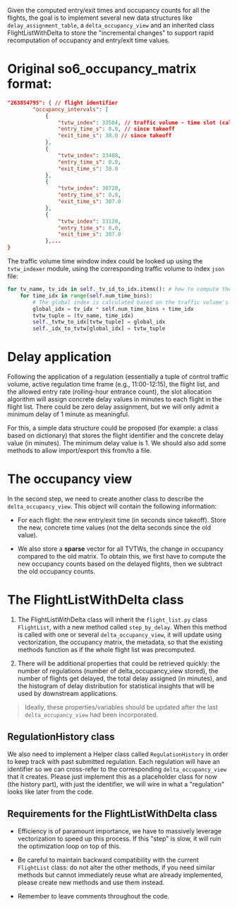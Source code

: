 Given the computed entry/exit times and occupancy counts for all the flights, the goal is to implement several new data structures like `delay_assignment_table`, a `delta_occupancy_view` and an inherited class FlightListWithDelta to store the "incremental changes" to support rapid recomputation of occupancy and entry/exit time values.

# Original so6_occupancy_matrix format:
```json
"263854795": { // flight identifier
        "occupancy_intervals": [
            {
                "tvtw_index": 33504, // traffic volume - time slot (called a cell, or tvtw for traffic volume time window)
                "entry_time_s": 0.0, // since takeoff
                "exit_time_s": 38.0 // since takeoff
            },
            {
                "tvtw_index": 33408,
                "entry_time_s": 0.0,
                "exit_time_s": 38.0
            },
            {
                "tvtw_index": 30720,
                "entry_time_s": 0.0,
                "exit_time_s": 307.0
            },
            {
                "tvtw_index": 33120,
                "entry_time_s": 0.0,
                "exit_time_s": 307.0
            },...
}
```

The traffic volume time window index could be looked up using the `tvtw_indexer` module, using the corresponding traffic volume to index `json` file:

```python
for tv_name, tv_idx in self._tv_id_to_idx.items(): # how to compute the tvtw index from the traffic volume index
    for time_idx in range(self.num_time_bins):
        # The global index is calculated based on the traffic volume's index and the time bin's index.
        global_idx = tv_idx * self.num_time_bins + time_idx
        tvtw_tuple = (tv_name, time_idx)
        self._tvtw_to_idx[tvtw_tuple] = global_idx
        self._idx_to_tvtw[global_idx] = tvtw_tuple
```

# Delay application

Following the application of a regulation (essentially a tuple of control traffic volume, active regulation time frame (e.g., 11:00-12:15), the flight list, and the allowed entry rate (rolling-hour entrance count), the slot allocation algorithm will assign concrete delay values in minutes to each flight in the flight list. There could be zero delay assignment, but we will only admit a minimum delay of 1 minute as meaningful.

For this, a simple data structure could be proposed (for example: a class based on dictionary) that stores the flight identifier and the concrete delay value (in minutes). The minimum delay value is 1. We should also add some methods to allow import/export this from/to a file.

# The occupancy view

In the second step, we need to create another class to describe the `delta_occupancy_view`. This object will contain the following information:

- For each flight: the new entry/exit time (in seconds since takeoff). Store the new, concrete time values (not the delta seconds since the old value).

- We also store a **sparse** vector for all TVTWs, the change in occupancy compared to the old matrix. To obtain this, we first have to compute the new occupancy counts based on the delayed flights, then we subtract the old occupancy counts.

# The FlightListWithDelta class
1. The FlightListWithDelta class will inherit the `flight_list.py` class `FlightList`, with a new method called `step_by_delay`. When this method is called with one or several `delta_occupancy_view`, it will update using vectorization, the occupancy matrix, the metadata, so that the existing methods function as if the whole flight list was precomputed. 

2. There will be additional properties that could be retrieved quickly: the number of regulations (number of delta_occupancy_view stored), the number of flights get delayed, the total delay assigned (in minutes), and the histogram of delay distribution for statistical insights that will be used by downstream applications. 

> Ideally, these properties/variables should be updated after the last `delta_occupancy_view` had been incorporated. 

## RegulationHistory class
We also need to implement a Helper class called `RegulationHistory` in order to keep track with past submitted regulation. Each regulation will have an identifier so we can cross-refer to the corresponding `delta_occupancy_view` that it creates. Please just implement this as a placeholder class for now (the history part), with just the identifier, we will wire in what a "regulation" looks like later from the code.

## Requirements for the FlightListWithDelta class
- Efficiency is of paramount importance, we have to massively leverage vectorization to speed up this process. If this "step" is slow, it will ruin the optimization loop on top of this.

- Be careful to maintain backward compatibility with the current `FlightList` class: do not alter the other methods, if you need similar methods but cannot immediately reuse what are already implemented, please create new methods and use them instead.

- Remember to leave comments throughout the code.